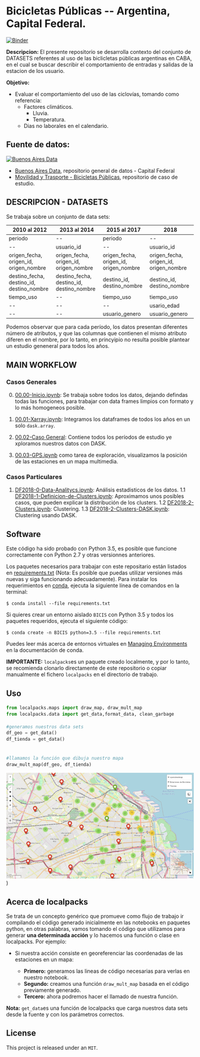 # Bicicletas Públicas -- Argentina, Capital Federal.

[![Binder](https://mybinder.org/badge_logo.svg)](https://mybinder.org/v2/gh/pydarg/CABA_MyT_BicicletasPublicas.git/master)

**Descripcion:** El presente repositorio se desarrolla contexto del conjunto de DATASETS referentes al uso de las biclicletas públicas argentinas en CABA, en el cual se buscar describir el comportamiento de entradas y salidas de la estacion de los usuario.

**Objetivo:**

- Evaluar el comportamiento del uso de las ciclovías, tomando como referencia:
    - Factores climáticos.
        - Lluvia.
        - Temperatura.
    - Dias no laborales en el calendario.
    
 ## Fuente de datos:
 
 <a href="https://data.buenosaires.gob.ar/"><img src="https://encrypted-tbn0.gstatic.com/images?q=tbn:ANd9GcSHdG_Yw1E_0GI1_EZry16Zo-60hYAxlgzovIh4Fy_mN3Y7Yn3T" alt="Buenos Aires Data" width="150px"></a>
 
- [Buenos Aires Data](https://data.buenosaires.gob.ar/), repositorio general de datos - Capital Federal
- [Movilidad y Trasporte - Bicicletas Públicas](https://data.buenosaires.gob.ar/dataset/bicicletas-publicas), repositorio de caso de estudio.

## DESCRIPCION - DATASETS

Se trabaja sobre un conjunto de data sets:

2010 al 2012 | 2013 al 2014 | 2015 al 2017 | 2018
------------ | ------------- | ------------ | -------------
periodo | -- | periodo | --
-- | usuario_id | -- | usuario_id
origen_fecha, origen_id, origen_nombre | origen_fecha, origen_id, origen_nombre | origen_fecha, origen_id, origen_nombre | origen_fecha, origen_id, origen_nombre
destino_fecha, destino_id, destino_nombre| destino_fecha, destino_id, destino_nombre | destino_id, destino_nombre | destino_id, destino_nombre
tiempo_uso | -- | tiempo_uso | tiempo_uso
-- | -- | -- | usario_edad
-- | -- | usuario_genero | usuario_genero


Podemos observar que para cada período, los datos presentan diferentes  número de atributos, y que las columnas que contienen el mismo atributo diferen en el nombre, por lo tanto, en princyipio no resulta posible plantear un estudio geneneral para todos los años.

## MAIN WORKFLOW
### Casos Generales
0. [00.00-Inicio.ipynb](./notebooks/00.00-Inicio.ipynb): Se trabaja sobre todos los datos, dejando defindas todas las funciones, para trabajar con data frames limpios con formato y lo más homogeneos posible.

1. [00.01-Xarray.ipynb](./notebooks/00.01-Xarray.ipynb): Integramos los dataframes de todos los años en un solo `dask.array`.

2. [00.02-Caso General](): Contiene todos los períodos de estudio ye xploramos nuestros datos con DASK.

3. [00.03-GPS.ipynb](./notebooks/00.03-GPS.ipynb) como tarea de exploración, visualizamos la posición de las estaciones en un mapa multimedia.

### Casos Particulares

1. [DF2018-0-Data-Analitycs.ipynb](./notebooks/DF2018-0-Data-Analitycs.ipynb): Análisis estadisticos de los datos.
    1.1 [DF2018-1-Definicion-de-Clusters.ipynb](./notebooks/DF2018-1-Definicion-de-Clusters.ipynb): Aproximamos unos posibles casos, que pueden explicar la distribución de los clusters.
    1.2 [DF2018-2-Clusters.ipynb](./notebooks/DF2018-2-Clusters.ipynb): Clustering.
    1.3 [DF2018-2-Clusters-DASK.ipynb](./notebooks/DF2018-3-Clusters-DASK.ipynb): Clustering usando DASK.


## Software

Este código ha sido probado con Python 3.5, es posible que funcione correctamente con Python 2.7 y otras versionnes anteriores.

Los paquetes necesarios para trabajar con este repositario están listados en [requirements.txt](requirements.txt) (Nota: Es posible que puedas utilizar versiones más nuevas y siga funcionando adecuadamente).
Para instalar los requerimientos en [conda](http://conda.pydata.org), ejecuta la siguiente línea de comandos en la terminal:

```
$ conda install --file requirements.txt
```

Si quieres crear un entorno aislado ``BICIS`` con Python 3.5 y todos los paquetes requeridos, ejecuta el siguiente código:

```
$ conda create -n BICIS python=3.5 --file requirements.txt
```

Puedes leer más acerca de entornos virtuales en [Managing Environments](http://conda.pydata.org/docs/using/envs.html) en la documentación de conda.

**IMPORTANTE:**  `localpacks`es un paquete creado localmente, y por lo tanto, se recomienda clonarlo directamente de este repositorio o copiar manualmente el fichero `localpacks` en el directorio de trabajo.

## Uso

```python
from localpacks.maps import draw_map, draw_mult_map
from localpacks.data import get_data,format_data, clean_garbage

#generamos nuestros data sets
df_geo = get_data()
df_tienda = get_data()


#llamamos la función que dibuja nuestro mapa
draw_mult_map(df_geo, df_tienda)

```
![Mapa de Estaciones y Tiendas](images/map.png))


## Acerca de localpacks

Se trata de un concepto genérico que promueve como flujo de trabajo ir compilando el código generado inicialmente en las notebooks en paquetes python, en otras palabras, vamos tomando el código que utilizamos para generar **una determinada acción** y lo hacemos una función o clase en localpacks. Por ejemplo:

- Si nuestra acción consiste en georeferenciar las coordenadas de las estaciones en un mapa:

    - **Primero:** generamos las lineas de código necesarias para verlas en nuestro notebook.
    - **Segundo:** creamos una función `draw_mult_map` basada en el código previamente generado.
    - **Tercero:** ahora podremos hacer el llamado de nuestra función.
    
**Nota:** `get_data`es una función de localpacks que carga nuestros data sets desde la fuente y con los parámetros correctos.


## License


This project is released under an `MIT`.
